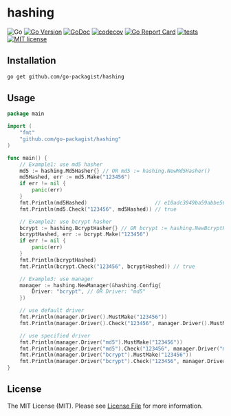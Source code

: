 # hashing

![Go](https://badgen.net/badge/Go/%3E=1.17/orange)
[![Go Version](https://badgen.net/github/release/go-packagist/hashing/stable)](https://github.com/go-packagist/hashing/releases)
[![GoDoc](https://pkg.go.dev/badge/github.com/go-packagist/hashing)](https://pkg.go.dev/github.com/go-packagist/hashing)
[![codecov](https://codecov.io/gh/go-packagist/hashing/branch/master/graph/badge.svg?token=5TWGQ9DIRU)](https://codecov.io/gh/go-packagist/hashing)
[![Go Report Card](https://goreportcard.com/badge/github.com/go-packagist/hashing)](https://goreportcard.com/report/github.com/go-packagist/hashing)
[![tests](https://github.com/go-packagist/hashing/actions/workflows/go.yml/badge.svg)](https://github.com/go-packagist/hashing/actions/workflows/go.yml)
[![MIT license](https://img.shields.io/badge/license-MIT-brightgreen.svg)](https://opensource.org/licenses/MIT)

## Installation

```bash
go get github.com/go-packagist/hashing
```

## Usage

```go
package main

import (
	"fmt"
	"github.com/go-packagist/hashing"
)

func main() {
	// Example1: use md5 hasher
	md5 := hashing.Md5Hasher{} // OR md5 := hashing.NewMd5Hasher()
	md5Hashed, err := md5.Make("123456")
	if err != nil {
		panic(err)
	}
	fmt.Println(md5Hashed)                      // e10adc3949ba59abbe56e057f20f883e
	fmt.Println(md5.Check("123456", md5Hashed)) // true

	// Example2: use bcrypt hasher
	bcrypt := hashing.BcryptHasher{} // OR bcrypt := hashing.NewBcryptHasher()
	bcryptHashed, err := bcrypt.Make("123456")
	if err != nil {
		panic(err)
	}
	fmt.Println(bcryptHashed)
	fmt.Println(bcrypt.Check("123456", bcryptHashed)) // true

	// Example3: use manager
	manager := hashing.NewManager(&hashing.Config{
		Driver: "bcrypt", // OR Driver: "md5"
	})

	// use default driver
	fmt.Println(manager.Driver().MustMake("123456"))
	fmt.Println(manager.Driver().Check("123456", manager.Driver().MustMake("123456"))) // true

	// use specified driver
	fmt.Println(manager.Driver("md5").MustMake("123456"))
	fmt.Println(manager.Driver("md5").Check("123456", manager.Driver("md5").MustMake("123456"))) // true
	fmt.Println(manager.Driver("bcrypt").MustMake("123456"))
	fmt.Println(manager.Driver("bcrypt").Check("123456", manager.Driver("bcrypt").MustMake("123456"))) // true
}

```

## License

The MIT License (MIT). Please see [License File](LICENSE) for more information.